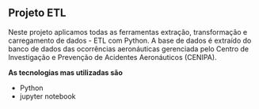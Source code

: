 ## Projeto ETL

Neste projeto aplicamos todas as ferramentas extração, transformação e carregamento de dados - ETL com Python. A base de dados é extraído do banco de dados das ocorrências aeronáuticas gerenciada pelo Centro de Investigação e Prevenção de Acidentes Aeronáuticos (CENIPA).

**As tecnologias mas utilizadas são**

- Python
- jupyter notebook

